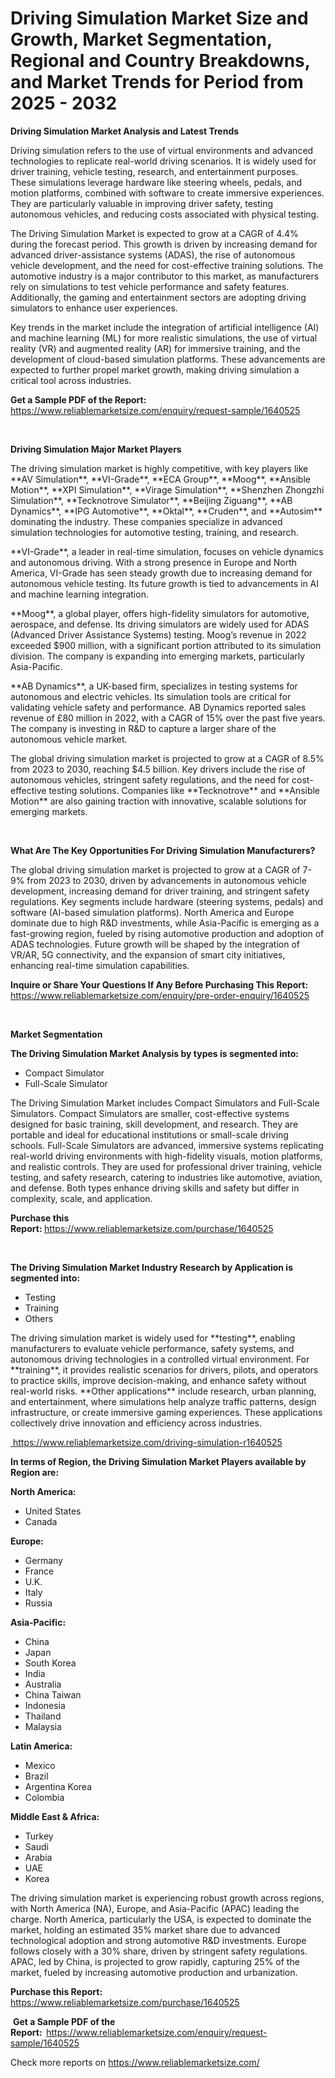 <p><h1>Driving Simulation Market Size and Growth, Market Segmentation, Regional and Country Breakdowns, and Market Trends for Period from 2025 -  2032</h1></p><p><strong>Driving Simulation Market Analysis and Latest Trends</strong></p>
<p><p>Driving simulation refers to the use of virtual environments and advanced technologies to replicate real-world driving scenarios. It is widely used for driver training, vehicle testing, research, and entertainment purposes. These simulations leverage hardware like steering wheels, pedals, and motion platforms, combined with software to create immersive experiences. They are particularly valuable in improving driver safety, testing autonomous vehicles, and reducing costs associated with physical testing.</p><p>The Driving Simulation Market is expected to grow at a CAGR of 4.4% during the forecast period. This growth is driven by increasing demand for advanced driver-assistance systems (ADAS), the rise of autonomous vehicle development, and the need for cost-effective training solutions. The automotive industry is a major contributor to this market, as manufacturers rely on simulations to test vehicle performance and safety features. Additionally, the gaming and entertainment sectors are adopting driving simulators to enhance user experiences.</p><p>Key trends in the market include the integration of artificial intelligence (AI) and machine learning (ML) for more realistic simulations, the use of virtual reality (VR) and augmented reality (AR) for immersive training, and the development of cloud-based simulation platforms. These advancements are expected to further propel market growth, making driving simulation a critical tool across industries.</p></p>
<p><strong>Get a Sample PDF of the Report:&nbsp;</strong> <a href="https://www.reliablemarketsize.com/enquiry/request-sample/1640525?utm_campaign=1996&utm_medium=2&utm_source=Github&utm_content=ia&utm_term=21012025&utm_id=driving-simulation">https://www.reliablemarketsize.com/enquiry/request-sample/1640525</a></p>
<p>&nbsp;</p>
<p><strong>Driving Simulation Major Market Players</strong></p>
<p><p>The driving simulation market is highly competitive, with key players like **AV Simulation**, **VI-Grade**, **ECA Group**, **Moog**, **Ansible Motion**, **XPI Simulation**, **Virage Simulation**, **Shenzhen Zhongzhi Simulation**, **Tecknotrove Simulator**, **Beijing Ziguang**, **AB Dynamics**, **IPG Automotive**, **Oktal**, **Cruden**, and **Autosim** dominating the industry. These companies specialize in advanced simulation technologies for automotive testing, training, and research.</p><p>**VI-Grade**, a leader in real-time simulation, focuses on vehicle dynamics and autonomous driving. With a strong presence in Europe and North America, VI-Grade has seen steady growth due to increasing demand for autonomous vehicle testing. Its future growth is tied to advancements in AI and machine learning integration.</p><p>**Moog**, a global player, offers high-fidelity simulators for automotive, aerospace, and defense. Its driving simulators are widely used for ADAS (Advanced Driver Assistance Systems) testing. Moog’s revenue in 2022 exceeded $900 million, with a significant portion attributed to its simulation division. The company is expanding into emerging markets, particularly Asia-Pacific.</p><p>**AB Dynamics**, a UK-based firm, specializes in testing systems for autonomous and electric vehicles. Its simulation tools are critical for validating vehicle safety and performance. AB Dynamics reported sales revenue of £80 million in 2022, with a CAGR of 15% over the past five years. The company is investing in R&D to capture a larger share of the autonomous vehicle market.</p><p>The global driving simulation market is projected to grow at a CAGR of 8.5% from 2023 to 2030, reaching $4.5 billion. Key drivers include the rise of autonomous vehicles, stringent safety regulations, and the need for cost-effective testing solutions. Companies like **Tecknotrove** and **Ansible Motion** are also gaining traction with innovative, scalable solutions for emerging markets.</p></p>
<p>&nbsp;</p>
<p><strong>What Are The Key Opportunities For Driving Simulation Manufacturers?</strong></p>
<p><p>The global driving simulation market is projected to grow at a CAGR of 7-9% from 2023 to 2030, driven by advancements in autonomous vehicle development, increasing demand for driver training, and stringent safety regulations. Key segments include hardware (steering systems, pedals) and software (AI-based simulation platforms). North America and Europe dominate due to high R&D investments, while Asia-Pacific is emerging as a fast-growing region, fueled by rising automotive production and adoption of ADAS technologies. Future growth will be shaped by the integration of VR/AR, 5G connectivity, and the expansion of smart city initiatives, enhancing real-time simulation capabilities.</p></p>
<p><strong>Inquire or Share Your Questions If Any Before Purchasing This Report:</strong> <a href="https://www.reliablemarketsize.com/enquiry/pre-order-enquiry/1640525?utm_campaign=1996&utm_medium=2&utm_source=Github&utm_content=ia&utm_term=21012025&utm_id=driving-simulation">https://www.reliablemarketsize.com/enquiry/pre-order-enquiry/1640525</a></p>
<p>&nbsp;</p>
<p><strong>Market Segmentation</strong></p>
<p><strong>The Driving Simulation Market Analysis by types is segmented into:</strong></p>
<p><ul><li>Compact Simulator</li><li>Full-Scale Simulator</li></ul></p>
<p><p>The Driving Simulation Market includes Compact Simulators and Full-Scale Simulators. Compact Simulators are smaller, cost-effective systems designed for basic training, skill development, and research. They are portable and ideal for educational institutions or small-scale driving schools. Full-Scale Simulators are advanced, immersive systems replicating real-world driving environments with high-fidelity visuals, motion platforms, and realistic controls. They are used for professional driver training, vehicle testing, and safety research, catering to industries like automotive, aviation, and defense. Both types enhance driving skills and safety but differ in complexity, scale, and application.</p></p>
<p><strong>Purchase this Report:&nbsp;</strong><a href="https://www.reliablemarketsize.com/purchase/1640525?utm_campaign=1996&utm_medium=2&utm_source=Github&utm_content=ia&utm_term=21012025&utm_id=driving-simulation">https://www.reliablemarketsize.com/purchase/1640525</a></p>
<p>&nbsp;</p>
<p><strong>The Driving Simulation Market Industry Research by Application is segmented into:</strong></p>
<p><ul><li>Testing</li><li>Training</li><li>Others</li></ul></p>
<p><p>The driving simulation market is widely used for **testing**, enabling manufacturers to evaluate vehicle performance, safety systems, and autonomous driving technologies in a controlled virtual environment. For **training**, it provides realistic scenarios for drivers, pilots, and operators to practice skills, improve decision-making, and enhance safety without real-world risks. **Other applications** include research, urban planning, and entertainment, where simulations help analyze traffic patterns, design infrastructure, or create immersive gaming experiences. These applications collectively drive innovation and efficiency across industries.</p></p>
<p><a href="https://www.reliablemarketsize.com/driving-simulation-r1640525?utm_campaign=1996&utm_medium=2&utm_source=Github&utm_content=ia&utm_term=21012025&utm_id=driving-simulation">&nbsp;https://www.reliablemarketsize.com/driving-simulation-r1640525</a></p>
<p><strong>In terms of Region, the Driving Simulation Market Players available by Region are:</strong></p>
<p>
    <p> <strong> North America: </strong>
        <ul>
            <li>United States</li>
            <li>Canada</li>
        </ul>
        </p> 
    <p> <strong> Europe: </strong>
        <ul>
            <li>Germany</li>
            <li>France</li>
            <li>U.K.</li>
            <li>Italy</li>
            <li>Russia</li>
        </ul>
        </p> 
    <p> <strong> Asia-Pacific: </strong>
        <ul>
            <li>China</li>
            <li>Japan</li>
            <li>South Korea</li>
            <li>India</li>
            <li>Australia</li>
            <li>China Taiwan</li>
            <li>Indonesia</li>
            <li>Thailand</li>
            <li>Malaysia</li>
        </ul>
        </p> 
    <p> <strong> Latin America: </strong>
        <ul>
            <li>Mexico</li>
            <li>Brazil</li>
            <li>Argentina Korea</li>
            <li>Colombia</li>
        </ul>
        </p> 
    <p> <strong> Middle East & Africa: </strong>
        <ul>
            <li>Turkey</li>
            <li>Saudi</li>
            <li>Arabia</li>
            <li>UAE</li>
            <li>Korea</li>
        </ul>
    </p>
    </p>
<p><p>The driving simulation market is experiencing robust growth across regions, with North America (NA), Europe, and Asia-Pacific (APAC) leading the charge. North America, particularly the USA, is expected to dominate the market, holding an estimated 35% market share due to advanced technological adoption and strong automotive R&D investments. Europe follows closely with a 30% share, driven by stringent safety regulations. APAC, led by China, is projected to grow rapidly, capturing 25% of the market, fueled by increasing automotive production and urbanization.</p></p>
<p><strong>Purchase this Report: </strong><a href="https://www.reliablemarketsize.com/purchase/1640525?utm_campaign=1996&utm_medium=2&utm_source=Github&utm_content=ia&utm_term=21012025&utm_id=driving-simulation">https://www.reliablemarketsize.com/purchase/1640525</a></p>
<p>&nbsp;<strong>Get a Sample PDF of the Report:&nbsp;&nbsp;</strong><a href="https://www.reliablemarketsize.com/enquiry/request-sample/1640525?utm_campaign=1996&utm_medium=2&utm_source=Github&utm_content=ia&utm_term=21012025&utm_id=driving-simulation">https://www.reliablemarketsize.com/enquiry/request-sample/1640525</a></p>
<p><strong></strong></p>
<p>Check more reports on <a href="https://www.reliablemarketsize.com/?utm_campaign=1996&utm_medium=2&utm_source=Github&utm_content=ia&utm_term=21012025&utm_id=driving-simulation">https://www.reliablemarketsize.com/</a></p>